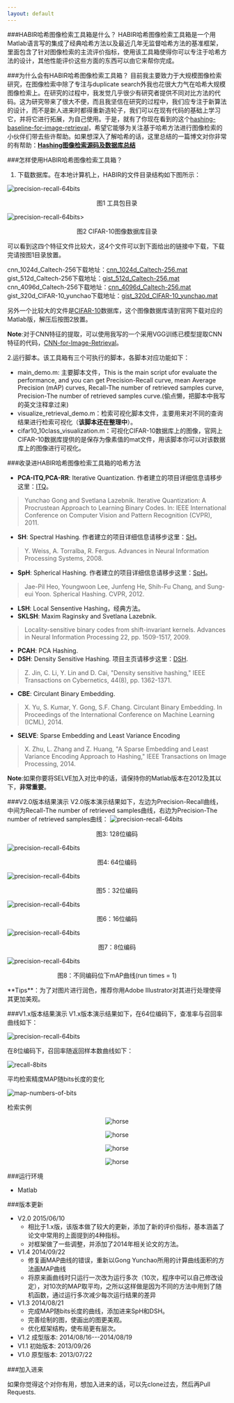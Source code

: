 ```yaml
---
layout: default
---
```


###HABIR哈希图像检索工具箱是什么？
HABIR哈希图像检索工具箱是一个用Matlab语言写的集成了经典哈希方法以及最近几年无监督哈希方法的基准框架，里面包含了针对图像检索的主流评价指标，使用该工具箱使得你可以专注于哈希方法的设计，其他性能评价这些方面的东西可以由它来帮你完成。

###为什么会有HABIR哈希图像检索工具箱？
目前我主要致力于大规模图像检索研究，在图像检索中除了专注与duplicate search外我也花很大力气在哈希大规模图像检索上。在研究的过程中，我发觉几乎很少有研究者提供不同对比方法的代码。这为研究带来了很大不便，而且我坚信在研究的过程中，我们应专注于新算法的设计，而不是新人进来时都得重新造轮子，我们可以在现有代码的基础上学习它，并将它进行拓展，为自己使用。于是，就有了你现在看到的这个[hashing-baseline-for-image-retrieval](https://github.com/willard-yuan/hashing-baseline-for-image-retrieval)，希望它能够为关注基于哈希方法进行图像检索的小伙伴们带去些许帮助。如果想深入了解哈希的话，这里总结的一篇博文对你非常的有帮助：[**Hashing图像检索源码及数据库总结**](http://yongyuan.name/blog/codes-of-hash-for-image-retrieval.html)

###怎样使用HABIR哈希图像检索工具箱？
1. 下载数据库。在本地计算机上，HABIR的文件目录结构如下图所示：
<img src="./doc/downfiles.png" alt="precision-recall-64bits"/>
<p align="center">图1 工具包目录</p>
<img src="./doc/CIFAR-10.png" alt="precision-recall-64bits"/>>
<p align="center">图2 CIFAR-10图像数据库目录</p>

可以看到这四个特征文件比较大，这4个文件可以到下面给出的链接中下载，下载完请按图1目录放置。

cnn\_1024d\_Caltech-256下载地址：[cnn_1024d_Caltech-256.mat](http://pan.baidu.com/s/1o67k5RG)
gist\_512d\_Caltech-256下载地址：[gist_512d_Caltech-256.mat](http://pan.baidu.com/s/1jG8ECZW)
cnn\_4096d\_Caltech-256下载地址：[cnn_4096d_Caltech-256.mat](http://pan.baidu.com/s/1eQIWkro)
gist\_320d\_CIFAR-10\_yunchao下载地址：[gist_320d_CIFAR-10_yunchao.mat](http://pan.baidu.com/s/1o61KSQI)

另外一个比较大的文件是[CIFAR-10](http://www.cs.toronto.edu/~kriz/cifar.html)数据库，这个图像数据库请到官网下载对应的Matlab版，解压后按图2放置。

**Note**:对于CNN特征的提取，可以使用我写的一个采用VGG训练已模型提取CNN特征的代码，[CNN-for-Image-Retrieval](https://github.com/willard-yuan/CNN-for-Image-Retrieval)。

2.运行脚本。该工具箱有三个可执行的脚本，各脚本对应功能如下：

- main_demo.m: 主要脚本文件，This is the main script ufor evaluate the performance,  and you can get Precision-Recall curve, mean Average Precision (mAP) curves,  Recall-The number of retrieved samples curve, Precision-The number of retrieved samples curve.(偷点懒，把脚本中我写的英文注释拿过来)
- visualize\_retrieval_demo.m：检索可视化脚本文件，主要用来对不同的查询结果进行检索可视化（**该脚本还在整理中**）。
- cifar10_10class\_visualization.m：可视化CIFAR-10数据库上的图像，官网上CIFAR-10数据库提供的是保存为像素值的mat文件，用该脚本你可以对该数据库上的图像进行可视化。


###收录进HABIR哈希图像检索工具箱的哈希方法
- **PCA-ITQ**,**PCA-RR**: Iterative Quantization. 作者建立的项目详细信息请移步这里：[ITQ](http://www.unc.edu/~yunchao/itq.htm)。
>Yunchao Gong and Svetlana Lazebnik.  Iterative Quantization: A Procrustean Approach to Learning Binary Codes. In: IEEE International Conference on Computer Vision and Pattern Recognition (CVPR), 2011.

- **SH**: Spectral Hashing. 作者建立的项目详细信息请移步这里：[SH](http://www.cs.huji.ac.il/~yweiss/SpectralHashing/)。
>Y. Weiss, A. Torralba, R. Fergus. Advances in Neural Information Processing Systems, 2008.

- **SpH**: Spherical Hashing. 作者建立的项目详细信息请移步这里：[SpH](http://sglab.kaist.ac.kr/Spherical_Hashing/)。
>Jae-Pil Heo, Youngwoon Lee, Junfeng He, Shih-Fu Chang, and Sung-eui Yoon. Spherical Hashing. CVPR, 2012.

- **LSH**: Local Sensentive Hashing，经典方法。
- **SKLSH**: Maxim Raginsky and Svetlana Lazebnik. 
>Locality-sensitive binary codes from shift-invariant kernels. Advances in Neural Information Processing 22, pp. 1509-1517, 2009.

- **PCAH**: PCA Hashing.
- **DSH**: Density Sensitive Hashing. 项目主页请移步这里：[DSH](http://www.cad.zju.edu.cn/home/dengcai/Data/DSH.html).
>Z. Jin, C. Li, Y. Lin and D. Cai, "Density sensitive hashing," IEEE Transactions on Cybernetics, 44(8), pp. 1362-1371.

- **CBE**: Circulant Binary Embedding.
>X. Yu, S. Kumar, Y. Gong, S.F. Chang. Circulant Binary Embedding. In Proceedings of the International Conference on Machine Learning (ICML), 2014.

- **SELVE**: Sparse Embedding and Least Variance Encoding
>X. Zhu, L. Zhang and Z. Huang, "A Sparse Embedding and Least Variance Encoding Approach to Hashing," IEEE Transactions on Image Processing, 2014.

**Note**:如果你要将SELVE加入对比中的话，请保持你的Matlab版本在2012及其以下，**非常重要**。

###V2.0版本结果演示
V2.0版本演示结果如下，左边为Precision-Recall曲线，中间为Recall-The number of retrieved samples曲线，右边为Precision-The number of retrieved samples曲线：
<img src="./doc/together_png/128bits.png" alt="precision-recall-64bits"/>
<p align="center">图3: 128位编码</p>
<img src="./doc/together_png/64bits.png" alt="precision-recall-64bits"/>
<p align="center">图4: 64位编码</p>
<img src="./doc/together_png/32bits.png" alt="precision-recall-64bits"/>
<p align="center">图5：32位编码</p>
<img src="./doc/together_png/16bits.png" alt="precision-recall-64bits"/>
<p align="center">图6：16位编码</p>
<img src="./doc/together_png/8bits.png" alt="precision-recall-64bits"/>
<p align="center">图7：8位编码</p>
<img src="./doc/together_png/mAP.png" alt="precision-recall-64bits"/>
<p align="center">图8：不同编码位下mAP曲线(run times = 1)</p>
**Tips**：为了对图片进行润色，推荐你用Adobe Illustrator对其进行处理使得其更加美观。

###V1.x版本结果演示
V1.x版本演示结果如下，在64位编码下，查准率与召回率曲线如下：

<img src="./doc/v1/PR-64bits.png" alt="precision-recall-64bits"/>

在8位编码下，召回率随返回样本数曲线如下：

<img src="./doc/v1/R-8bits.png" alt="recall-8bits"/>

平均检索精度MAP随bits长度的变化

<img src="./doc/v1/MAP.png" alt="map-numbers-of-bits"/>

检索实例

<p align="center"><img src="./doc/v1/horse_ID8_128_1.png" alt="horse"/></p>
<p align="center"><img src="./doc/v1/horse_ID8_128_2.png" alt="horse"/></p>
<p align="center"><img src="./doc/v1/car_ID13_128_1.png" alt="horse"/></p>
<p align="center"><img src="./doc/v1/car_ID13_128_2.png" alt="horse"/></p>

###运行环境

- Matlab

###版本更新
-  V2.0   2015/06/10
    - 相比于1.x版，该版本做了较大的更新，添加了新的评价指标，基本涵盖了论文中常用的上面提到的4种指标。
	- 对框架做了一些调整，并添加了2014年相关论文的方法。
-  V1.4   2014/09/22
    - 修复画MAP曲线的错误，重新以Gong Yunchao所用的计算曲线面积的方法画MAP曲线
	- 将原来画曲线时只运行一次改为运行多次（10次，程序中可以自己修改设定），对10次的MAP取平均，之所以这样做是因为不同的方法中用到了随机函数，通过运行多次减少每次运行结果的差异
-  V1.3   2014/08/21
	- 完成MAP随bits长度的曲线，添加进来SpH和DSH。
	- 完善绘制的图，使画出的图更美观。
	- 优化框架结构，使布局更有层次。
-  V1.2   成型版本: 2014/08/16---2014/08/19
-  V1.1   初始版本: 2013/09/26
-  V1.0   原型版本: 2013/07/22

###加入进来

如果你觉得这个对你有用，想加入进来的话，可以先clone过去，然后再Pull Requests.
